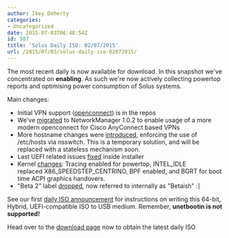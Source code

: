 ```yaml
---
author: Ikey Doherty
categories:
- Uncategorized
date: 2015-07-03T06:48:54Z
id: 587
title: 'Solus Daily ISO: 02/07/2015'
url: /2015/07/03/solus-daily-iso-02072015/
---
```


The most recent daily is now available for download. In this snapshot we've concentrated on **enabling**. As such we're now actively collecting powertop reports and optimising power consumption of Solus systems.

Main changes:

- Initial VPN support ([openconnect](https://git.solus-project.com/packages/networkmanager-openconnect/commit/?h=networkmanager-openconnect-1.0.2-2)) is in the repos
- We've [migrated](https://git.solus-project.com/packages/NetworkManager/commit/?h=network-manager-1.0.2-12) to NetworkManager 1.0.2 to enable usage of a more modern openconnect for Cisco AnyConnect based VPNs
- More hostname changes were [introduced](https://git.solus-project.com/packages/baselayout/commit/?h=baselayout-1.7-21), enforcing the use of /etc/hosts via nsswitch. This is a temporary solution, and will be replaced with a stateless mechanism soon.
- Last UEFI related issues [fixed](https://git.solus-project.com/packages/os-installer/commit/?h=os-installer-2-17) inside installer
- Kernel [changes](https://git.solus-project.com/packages/kernel/commit/?h=kernel-4.1.1-52): Tracing enabled for powertop, INTEL_IDLE replaced X86_SPEEDSTEP_CENTRINO, BPF enabled, and BGRT for boot time ACPI graphics handovers.
- "Beta 2" label [dropped](https://git.solus-project.com/packages/lsb-release/commit/?h=lsb-release-1.4-3), now referred to internally as "Betaish" :]

See our first [daily ISO announcement](https://solus-project.com/2015/06/29/first-unstable-daily-iso/) for instructions on writing this 64-bit, Hybrid, UEFI-compatible ISO to USB medium. Remember, **unetbootin is not supported!**

Head over to the [download page](https://solus-project.com/download) now to obtain the latest daily ISO